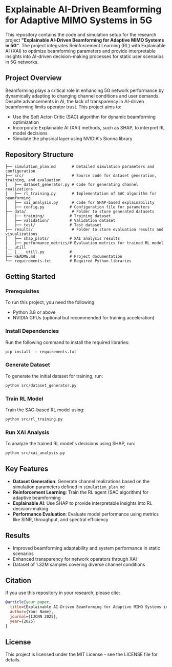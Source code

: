 # Explainable AI-Driven Beamforming for Adaptive MIMO Systems in 5G

This repository contains the code and simulation setup for the research project **"Explainable AI-Driven Beamforming for Adaptive MIMO Systems in 5G"**. The project integrates Reinforcement Learning (RL) with Explainable AI (XAI) to optimize beamforming parameters and provide interpretable insights into AI-driven decision-making processes for static user scenarios in 5G networks.

## Project Overview

Beamforming plays a critical role in enhancing 5G network performance by dynamically adapting to changing channel conditions and user demands. Despite advancements in AI, the lack of transparency in AI-driven beamforming limits operator trust. This project aims to:

* Use the Soft Actor-Critic (SAC) algorithm for dynamic beamforming optimization
* Incorporate Explainable AI (XAI) methods, such as SHAP, to interpret RL model decisions
* Simulate the physical layer using NVIDIA's Sionna library

## Repository Structure

```
├── simulation_plan.md       # Detailed simulation parameters and configuration
├── src/                     # Source code for dataset generation, training, and evaluation
│   ├── dataset_generator.py # Code for generating channel realizations
│   ├── rl_training.py       # Implementation of SAC algorithm for beamforming
│   ├── xai_analysis.py      # Code for SHAP-based explainability
│   ├── config.py           # Configuration file for parameters
├── data/                    # Folder to store generated datasets
│   ├── training/           # Training dataset
│   ├── validation/         # Validation dataset
│   ├── test/               # Test dataset
├── results/                 # Folder to store evaluation results and visualizations
│   ├── shap_plots/         # XAI analysis results
│   ├── performance_metrics/# Evaluation metrics for trained RL model
|__ utill
|__ |___ utill.py           #
├── README.md               # Project documentation
└── requirements.txt        # Required Python libraries
```

## Getting Started

### Prerequisites

To run this project, you need the following:

* Python 3.8 or above
* NVIDIA GPUs (optional but recommended for training acceleration)

### Install Dependencies

Run the following command to install the required libraries:

```bash
pip install -r requirements.txt
```

### Generate Dataset

To generate the initial dataset for training, run:

```bash
python src/dataset_generator.py
```

### Train RL Model

Train the SAC-based RL model using:

```bash
python src/rl_training.py
```

### Run XAI Analysis

To analyze the trained RL model's decisions using SHAP, run:

```bash
python src/xai_analysis.py
```

## Key Features

* **Dataset Generation**: Generate channel realizations based on the simulation parameters defined in `simulation_plan.md`
* **Reinforcement Learning**: Train the RL agent (SAC algorithm) for adaptive beamforming
* **Explainable AI**: Use SHAP to provide interpretable insights into RL decision-making
* **Performance Evaluation**: Evaluate model performance using metrics like SINR, throughput, and spectral efficiency

## Results

* Improved beamforming adaptability and system performance in static scenarios
* Enhanced transparency for network operators through XAI
* Dataset of 1.32M samples covering diverse channel conditions

## Citation

If you use this repository in your research, please cite:

```bibtex
@article{your_paper,
  title={Explainable AI-Driven Beamforming for Adaptive MIMO Systems in 5G},
  author={Your Name},
  journal={IJCNN 2025},
  year={2025}
}
```

## License

This project is licensed under the MIT License - see the LICENSE file for details.
